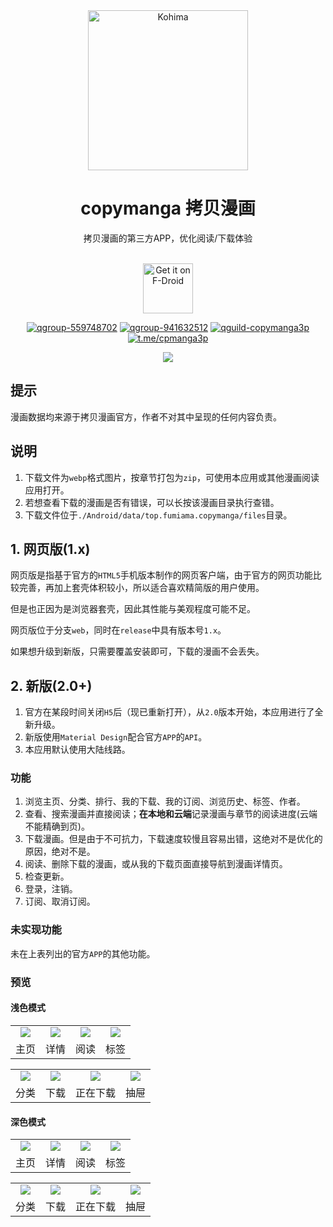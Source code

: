 <div align="center">
  <img src="app/src/main/res/drawable-nodpi/kohima.webp" width = "256" height = "256" alt="Kohima"><br>
  <h1>copymanga 拷贝漫画</h1>
  拷贝漫画的第三方APP，优化阅读/下载体验<br><br>

  [<img src="https://fdroid.gitlab.io/artwork/badge/get-it-on.png"
    alt="Get it on F-Droid"
    height="80">](https://f-droid.org/packages/top.fumiama.copymanga)

  [![qgroup-559748702](https://img.shields.io/badge/-1群-red?style=for-the-badge&labelColor=white&logo=qq)](https://qm.qq.com/q/yYPB2Xn1cs)
  [![qgroup-941632512](https://img.shields.io/badge/-2群-orange?style=for-the-badge&labelColor=white&logo=qq)](https://qm.qq.com/q/iVp4xKJctO)
  [![qguild-copymanga3p](https://img.shields.io/badge/-频道-green?style=for-the-badge&labelColor=white&logo=qq)](https://pd.qq.com/s/h8255c7t8)
  [![t.me/cpmanga3p](https://img.shields.io/badge/-cpmanga3p-blue?style=for-the-badge&labelColor=white&logo=telegram)](https://t.me/cpmanga3p)

</div>


<div align=center> <a href="#"> <img src="https://counter.seku.su/cmoe?name=copymanga&theme=r34" /> </a> </div>


## 提示
漫画数据均来源于拷贝漫画官方，作者不对其中呈现的任何内容负责。

## 说明
1. 下载文件为`webp`格式图片，按章节打包为`zip`，可使用本应用或其他漫画阅读应用打开。
2. 若想查看下载的漫画是否有错误，可以长按该漫画目录执行查错。
3. 下载文件位于`./Android/data/top.fumiama.copymanga/files`目录。

## 1. 网页版(1.x)
网页版是指基于官方的`HTML5`手机版本制作的网页客户端，由于官方的网页功能比较完善，再加上套壳体积较小，所以适合喜欢精简版的用户使用。

但是也正因为是浏览器套壳，因此其性能与美观程度可能不足。

网页版位于分支`web`，同时在`release`中具有版本号`1.x`。

如果想升级到新版，只需要覆盖安装即可，下载的漫画不会丢失。

## 2. 新版(2.0+)
1. 官方在某段时间关闭`H5`后（现已重新打开），从`2.0`版本开始，本应用进行了全新升级。
2. 新版使用`Material Design`配合官方`APP`的`API`。
3. 本应用默认使用大陆线路。

### 功能
1. 浏览主页、分类、排行、我的下载、我的订阅、浏览历史、标签、作者。
2. 查看、搜索漫画并直接阅读；**在本地和云端**记录漫画与章节的阅读进度(云端不能精确到页)。
3. 下载漫画。但是由于不可抗力，下载速度较慢且容易出错，这绝对不是优化的原因，绝对不是。
4. 阅读、删除下载的漫画，或从我的下载页面直接导航到漫画详情页。
5. 检查更新。
6. 登录，注销。
7. 订阅、取消订阅。

### 未实现功能
未在上表列出的官方`APP`的其他功能。

### 预览
#### 浅色模式

<table>
	<tr>
		<td align="center"><img src="https://user-images.githubusercontent.com/41315874/196217391-7f617392-4ad4-47cf-b903-fa445db6fcfc.png"></td>
		<td align="center"><img src="https://github.com/fumiama/copymanga/assets/41315874/a72a839e-d093-4f60-b22c-a65b0fe7c32a"></td>
		<td align="center"><img src="https://user-images.githubusercontent.com/41315874/196217414-198fd7d2-ed80-4c0e-a40c-c83ac9ff091d.png"></td>
		<td align="center"><img src="https://github.com/fumiama/copymanga/assets/41315874/60269c74-a719-4a3b-be4d-c6c2a85989f1"></td>
	</tr>
    <tr>
		<td align="center">主页</td>
		<td align="center">详情</td>
		<td align="center">阅读</td>
		<td align="center">标签</td>
	</tr>
</table>
<table>
	<tr>
		<td align="center"><img src="https://github.com/fumiama/copymanga/assets/41315874/ae60ee32-01bc-44f7-93e3-f79b937e66a8"></td>
		<td align="center"><img src="https://user-images.githubusercontent.com/41315874/196217462-3f25eee2-d356-420a-b129-754725201f36.png"></td>
		<td align="center"><img src="https://user-images.githubusercontent.com/41315874/196217475-3f4b1c5b-d885-4338-9312-26330a1fabd5.png"></td>
		<td align="center"><img src="https://github.com/fumiama/copymanga/assets/41315874/e513c809-4e60-42e5-9bbd-98a1c29d7335"></td>
	</tr>
    <tr>
		<td align="center">分类</td>
		<td align="center">下载</td>
		<td align="center">正在下载</td>
		<td align="center">抽屉</td>
	</tr>
</table>

#### 深色模式

<table>
	<tr>
		<td align="center"><img src="https://user-images.githubusercontent.com/41315874/196217254-5fc9b56b-2800-4cb8-bbeb-5020e2b0387d.png"></td>
		<td align="center"><img src="https://github.com/fumiama/copymanga/assets/41315874/0edccff4-a6b1-4ee8-9d0d-61f01b1edbac"></td>
		<td align="center"><img src="https://user-images.githubusercontent.com/41315874/196217310-c245eddc-1698-454d-96ad-456b81f469cb.png"></td>
		<td align="center"><img src="https://github.com/fumiama/copymanga/assets/41315874/05f6a89a-63b3-4350-89ef-44b8310ae744"></td>
	</tr>
    <tr>
		<td align="center">主页</td>
		<td align="center">详情</td>
		<td align="center">阅读</td>
		<td align="center">标签</td>
	</tr>
</table>
<table>
	<tr>
		<td align="center"><img src="https://github.com/fumiama/copymanga/assets/41315874/c8fc2b09-902e-4b3b-b8c2-8cf5ebf8d759"></td>
		<td align="center"><img src="https://user-images.githubusercontent.com/41315874/196217365-be6278f8-684c-44e8-be81-f8a14ced9ac0.png"></td>
		<td align="center"><img src="https://user-images.githubusercontent.com/41315874/196217372-7ca3a1be-ebd9-4a9c-8371-666f91c415db.png"></td>
		<td align="center"><img src="https://github.com/fumiama/copymanga/assets/41315874/532143a9-e9d8-419b-8b1b-4f7978dc1ef9"></td>
	</tr>
    <tr>
		<td align="center">分类</td>
		<td align="center">下载</td>
		<td align="center">正在下载</td>
		<td align="center">抽屉</td>
	</tr>
</table>
